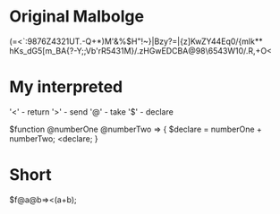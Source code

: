# Original Malbolge
 (=<`:9876Z4321UT.-Q+*)M'&%$H"!~}|Bzy?=|{z]KwZY44Eq0/{mlk**
 hKs_dG5[m_BA{?-Y;;Vb'rR5431M}/.zHGwEDCBA@98\6543W10/.R,+O<

# My interpreted
'<' - return
'>' - send
'@' - take
'$' - declare

$function @numberOne @numberTwo => {
  $declare = numberOne + numberTwo;
  <declare;
}

# Short
$f@a@b=><(a+b);

